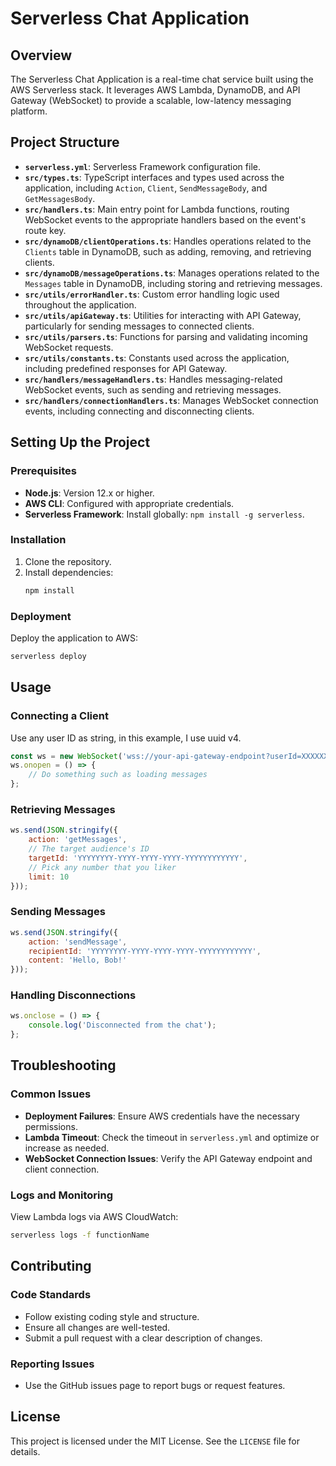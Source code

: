 # Serverless Chat Application

## Overview
The Serverless Chat Application is a real-time chat service built using the AWS Serverless stack. It leverages AWS Lambda, DynamoDB, and API Gateway (WebSocket) to provide a scalable, low-latency messaging platform.

## Project Structure

- **`serverless.yml`**: Serverless Framework configuration file.
- **`src/types.ts`**: TypeScript interfaces and types used across the application, including `Action`, `Client`, `SendMessageBody`, and `GetMessagesBody`.
- **`src/handlers.ts`**: Main entry point for Lambda functions, routing WebSocket events to the appropriate handlers based on the event's route key.
- **`src/dynamoDB/clientOperations.ts`**: Handles operations related to the `Clients` table in DynamoDB, such as adding, removing, and retrieving clients.
- **`src/dynamoDB/messageOperations.ts`**: Manages operations related to the `Messages` table in DynamoDB, including storing and retrieving messages.
- **`src/utils/errorHandler.ts`**: Custom error handling logic used throughout the application.
- **`src/utils/apiGateway.ts`**: Utilities for interacting with API Gateway, particularly for sending messages to connected clients.
- **`src/utils/parsers.ts`**: Functions for parsing and validating incoming WebSocket requests.
- **`src/utils/constants.ts`**: Constants used across the application, including predefined responses for API Gateway.
- **`src/handlers/messageHandlers.ts`**: Handles messaging-related WebSocket events, such as sending and retrieving messages.
- **`src/handlers/connectionHandlers.ts`**: Manages WebSocket connection events, including connecting and disconnecting clients.

## Setting Up the Project

### Prerequisites
- **Node.js**: Version 12.x or higher.
- **AWS CLI**: Configured with appropriate credentials.
- **Serverless Framework**: Install globally: `npm install -g serverless`.

### Installation
1. Clone the repository.
2. Install dependencies:
   ```bash
   npm install
   ```

### Deployment
Deploy the application to AWS:
```bash
serverless deploy
```

## Usage

### Connecting a Client
Use any user ID as string, in this example, I use uuid v4.

```javascript
const ws = new WebSocket('wss://your-api-gateway-endpoint?userId=XXXXXXXX-XXXX-XXXX-XXXX-XXXXXXXXXXXX');
ws.onopen = () => {
    // Do something such as loading messages
};
```

### Retrieving Messages
```javascript
ws.send(JSON.stringify({
    action: 'getMessages',
    // The target audience's ID
    targetId: 'YYYYYYYY-YYYY-YYYY-YYYY-YYYYYYYYYYYY',
    // Pick any number that you liker
    limit: 10
}));
```

### Sending Messages
```javascript
ws.send(JSON.stringify({
    action: 'sendMessage',
    recipientId: 'YYYYYYYY-YYYY-YYYY-YYYY-YYYYYYYYYYYY',
    content: 'Hello, Bob!'
}));
```

### Handling Disconnections
```javascript
ws.onclose = () => {
    console.log('Disconnected from the chat');
};
```

## Troubleshooting

### Common Issues
- **Deployment Failures**: Ensure AWS credentials have the necessary permissions.
- **Lambda Timeout**: Check the timeout in `serverless.yml` and optimize or increase as needed.
- **WebSocket Connection Issues**: Verify the API Gateway endpoint and client connection.

### Logs and Monitoring
View Lambda logs via AWS CloudWatch:
```bash
serverless logs -f functionName
```

## Contributing

### Code Standards
- Follow existing coding style and structure.
- Ensure all changes are well-tested.
- Submit a pull request with a clear description of changes.

### Reporting Issues
- Use the GitHub issues page to report bugs or request features.

## License
This project is licensed under the MIT License. See the `LICENSE` file for details.

